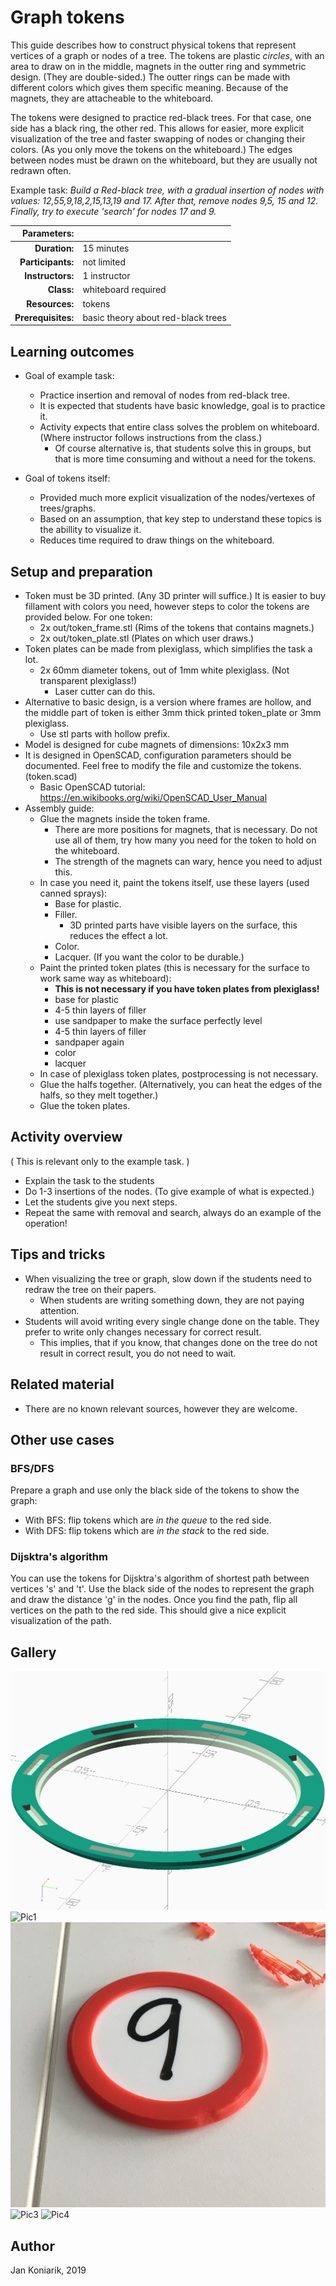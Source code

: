 # Graph tokens

This guide describes how to construct physical tokens that represent vertices of a graph or nodes of a tree.
The tokens are plastic _circles_, with an area to draw on in the middle, magnets in the outter ring and symmetric design. (They are double-sided.)
The outter rings can be made with different colors which gives them specific meaning.
Because of the magnets, they are attacheable to the whiteboard.

The tokens were designed to practice red-black trees.
For that case, one side has a black ring, the other red.
This allows for easier, more explicit visualization of the tree and faster swapping of nodes or changing their colors. (As you only move the tokens on the whiteboard.)
The edges between nodes must be drawn on the whiteboard, but they are usually not redrawn often.

Example task:
_Build a Red-black tree, with a gradual insertion of nodes with values: 12,55,9,18,2,15,13,19 and 17. After that, remove nodes 9,5, 15 and 12. Finally, try to execute 'search' for nodes 17 and 9._

| Parameters:        |                                     |
| -----------------: | :---------------------------------- |
| **Duration:**      | 15 minutes                          |
| **Participants:**  | not limited                         |
| **Instructors:**   | 1 instructor                        |
| **Class:**         | whiteboard required                 |
| **Resources:**     | tokens                              |
| **Prerequisites:** | basic theory about red-black trees  |

## Learning outcomes

* Goal of example task:
    * Practice insertion and removal of nodes from red-black tree.
    * It is expected that students have basic knowledge, goal is to practice it.
    * Activity expects that entire class solves the problem on whiteboard. (Where instructor follows instructions from the class.)
        * Of course alternative is, that students solve this in groups, but that is more time consuming and without a need for the tokens.

* Goal of tokens itself:
    * Provided much more explicit visualization of the nodes/vertexes of trees/graphs.
    * Based on an assumption, that key step to understand these topics is the abillity to visualize it.
    * Reduces time required to draw things on the whiteboard.

## Setup and preparation

* Token must be 3D printed. (Any 3D printer will suffice.) It is easier to buy fillament with colors you need, however steps to color the tokens are provided below. For one token:
    * 2x out/token_frame.stl (Rims of the tokens that contains magnets.)
    * 2x out/token_plate.stl (Plates on which user draws.)
* Token plates can be made from plexiglass, which simplifies the task a lot.
    * 2x 60mm diameter tokens, out of 1mm white plexiglass. (Not transparent plexiglass!)
        * Laser cutter can do this.
* Alternative to basic design, is a version where frames are hollow, and the middle part of token is either 3mm thick printed token_plate or 3mm plexiglass.
    * Use stl parts with hollow prefix.
* Model is designed for cube magnets of dimensions: 10x2x3 mm
* It is designed in OpenSCAD, configuration parameters should be documented. Feel free to modify the file and customize the tokens. (token.scad)
    * Basic OpenSCAD tutorial: <https://en.wikibooks.org/wiki/OpenSCAD_User_Manual>
* Assembly guide:
    * Glue the magnets inside the token frame.
        * There are more positions for magnets, that is necessary. Do not use all of them, try how many you need for the token to hold on the whiteboard.
        * The strength of the magnets can wary, hence you need to adjust this.
    * In case you need it, paint the tokens itself, use these layers (used canned sprays):
        * Base for plastic.
        * Filler.
            * 3D printed parts have visible layers on the surface, this reduces the effect a lot.
        * Color.
        * Lacquer. (If you want the color to be durable.)
    * Paint the printed token plates (this is necessary for the surface to work same way as whiteboard):
        * **This is not necessary if you have token plates from plexiglass!**
        * base for plastic
        * 4-5 thin layers of filler
        * use sandpaper to make the surface perfectly level
        * 4-5 thin layers of filler
        * sandpaper again
        * color
        * lacquer 
    * In case of plexiglass token plates, postprocessing is not necessary.
    * Glue the halfs together. (Alternatively, you can heat the edges of the halfs, so they melt together.)
    * Glue the token plates.

## Activity overview
( This is relevant only to the example task. )

* Explain the task to the students
* Do 1-3 insertions of the nodes. (To give example of what is expected.)
* Let the students give you next steps.
* Repeat the same with removal and search, always do an example of the operation!

## Tips and tricks

* When visualizing the tree or graph, slow down if the students need to redraw the tree on their papers.
    * When students are writing something down, they are not paying attention.
* Students will avoid writing every single change done on the table. They prefer to write only changes necessary for correct result.
    * This implies, that if you know, that changes done on the tree do not result in correct result, you do not need to wait. 

## Related material

* There are no known relevant sources, however they are welcome.

## Other use cases

### BFS/DFS

Prepare a graph and use only the black side of the tokens to show the graph:

* With BFS: flip tokens which are _in the queue_ to the red side.
* With DFS: flip tokens which are _in the stack_ to the red side.

### Dijsktra's algorithm

You can use the tokens for Dijsktra's algorithm of shortest path between vertices 's' and 't'.
Use the black side of the nodes to represent the graph and draw the distance 'g' in the nodes.
Once you find the path, flip all vertices on the path to the red side.
This should give a nice explicit visualization of the path.

## Gallery

![Render of token](token.png?raw=true)
![Pic1](pics/token-construction.JPG?raw=true)
![Pic2](pics/token-red.JPG?raw=true)
![Pic3](pics/token-black.JPG?raw=true)
![Pic4](pics/token-marked.JPG?raw=true)

## Author

Jan Koniarik, 2019
